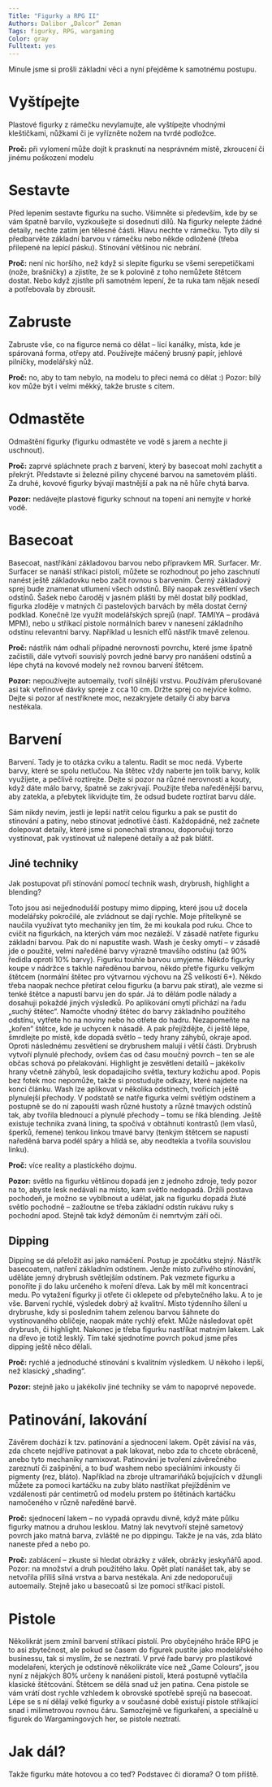 ```yaml
---
Title: "Figurky a RPG II"
Authors: Dalibor „Dalcor“ Zeman
Tags: figurky, RPG, wargaming
Color: gray
Fulltext: yes
---
```

Minule jsme si prošli základní věci a nyní přejděme k samotnému postupu.

# Vyštípejte

Plastové figurky z rámečku nevylamujte, ale vyštípejte vhodnými kleštičkami,
nůžkami či je vyřízněte nožem na tvrdé podložce.

**Proč:** při vylomení může dojít k prasknutí na nesprávném místě, zkroucení či jinému poškození modelu

# Sestavte

Před lepením sestavte figurku na sucho. Všimněte si především, kde by se vám špatně barvilo, vyzkoušejte si dosednutí dílů. Na figurky nelepte žádné detaily, nechte zatím jen tělesné části. Hlavu nechte v rámečku. Tyto díly si předbarvěte základní barvou v rámečku nebo někde odložené (třeba přilepené na lepící pásku). Stínování většinou nic nebrání. 

**Proč:** není nic horšího, než když si slepíte figurku se všemi serepetičkami (nože, brašničky) a zjistíte, že se k polovině z toho nemůžete štětcem dostat. Nebo když zjistíte při samotném lepení, že ta ruka tam nějak nesedí a potřebovala by zbrousit. 

# Zabruste

Zabruste vše, co na figurce nemá co dělat – licí kanálky, místa, kde je spárovaná forma, otřepy atd. Používejte máčený brusný papír, jehlové pilníčky, modelářský nůž. 

**Proč:** no, aby to tam nebylo, na modelu to přeci nemá co dělat :)
Pozor: bílý kov může být i velmi měkký, takže
bruste s citem.

# Odmastěte 

Odmaštění figurky (figurku odmastěte ve vodě s jarem a nechte ji uschnout).

**Proč:** zaprvé spláchnete prach z barvení, který by basecoat mohl zachytit a překrýt. Představte si železné piliny chycené barvou na sametovém plášti. Za druhé, kovové figurky bývají mastnější a pak na ně hůře chytá barva.

**Pozor:** nedávejte plastové figurky schnout na topení ani nemyjte v horké vodě.

# Basecoat

Basecoat, nastříkání základovou barvou nebo přípravkem MR. Surfacer. Mr. Surfacer se nanáší stříkací pistolí, můžete se rozhodnout po jeho zaschnutí nanést ještě základovku nebo začít rovnou s barvením. Černý základový sprej bude znamenat utlumení všech odstínů. Bílý naopak zesvětlení všech odstínů. Šašek nebo čaroděj v jasném plášti by měl dostat bílý podklad, figurka zloděje v matných či pastelových barvách by měla dostat černý podklad. Konečně lze využít modelářských sprejů (např. TAMIYA – prodává MPM), nebo u stříkací pistole normálních barev v nanesení základního odstínu relevantní barvy. Například u lesních elfů nástřik tmavě zelenou. 

**Proč:** nástřik nám odhalí případné nerovnosti povrchu, které jsme špatně začistili, dále vytvoří souvislý povrch jedné barvy pro nanášení odstínů a lépe chytá na kovové modely než rovnou barvení štětcem. 

**Pozor:** nepoužívejte autoemaily, tvoří silnější vrstvu. Používám přerušované asi tak vteřinové dávky spreje z cca 10 cm. Držte sprej co nejvíce kolmo. Dejte si pozor ať nestříknete moc, nezakryjete detaily či aby barva nestékala. 

# Barvení
Barvení. Tady je to otázka cviku a talentu. Radit se moc nedá. Vyberte barvy, které se spolu netlučou. Na štětec vždy naberte jen tolik barvy, kolik využijete, a pečlivě roztírejte. Dejte si pozor na různé nerovnosti a kouty, když dáte málo barvy, špatně se zakrývají. Použijte třeba naředěnější barvu, aby zatekla, a přebytek likvidujte tím, že odsud budete roztírat barvu dále.

Sám nikdy nevím, jestli je lepší natřít celou figurku a pak se pustit do stínování a patiny, nebo stínovat jednotlivé části. Každopádně, než začnete dolepovat detaily, které jsme si ponechali stranou, doporučuji torzo vystínovat, pak vystínovat už nalepené detaily a až pak blátit. 

## Jiné techniky
Jak postupovat při stínování pomocí technik wash, drybrush, highlight a
blending?

Toto jsou asi nejjednodušší postupy mimo dipping,
které jsou už docela modelářsky pokročilé, ale zvládnout se
dají rychle. Moje přítelkyně se naučila využívat tyto
mechaniky jen tím, že mi koukala pod ruku. Chce to cvičit na
figurkách, na kterých vám moc nezáleží. V zásadě natřete
figurku základní barvou. Pak do ní napustíte wash. Wash je
česky omytí – v zásadě jde o použité, velmi naředěné barvy
výrazně tmavšího odstínu (až 90% ředidla oproti 10% barvy).
Figurku touhle barvou umyjeme. Někdo figurky koupe
v nádržce s takhle naředěnou barvou, někdo přetře figurku
velkým štětcem (normální štětec pro výtvarnou výchovu na
ZŠ velikostí 6+). Někdo třeba naopak nechce přetírat celou
figurku (a barvu pak stírat), ale vezme si tenké štětce a
napustí barvu jen do spár. Já to dělám podle nálady a
dosahuji pokaždé jiných výsledků. Po aplikování omytí
přichází na řadu „suchý štětec“. Namočte vhodný štětec do barvy základního použitého
odstínu, vytřete ho na noviny nebo ho otřete do hadru. Nezapomeňte na „kořen“ štětce,
kde je uchycen k násadě. A pak přejíždějte, či ještě lépe, šmrdlejte po místě, kde dopadá
světlo – tedy hrany záhybů, okraje apod. Oproti následnému zesvětlení se drybrushem
malují i větší části. Drybrush vytvoří plynulé přechody, ovšem čas od času moučný
povrch – ten se ale občas schová po přelakování. Highlight je zesvětlení detailů – jakékoliv
hrany včetně záhybů, lesk dopadajícího světla, textury kožichu apod. Popis bez fotek moc
nepomůže, takže si prostudujte odkazy, které najdete na konci článku. Wash lze aplikovat
v několika odstínech, tvořících ještě plynulejší přechody. V podstatě se natře figurka velmi
světlým odstínem a postupně se do ní zapouští wash různé hustoty a různě tmavých
odstínů tak, aby tvořila blednoucí a plynulé přechody – tomu se říká blending. Ještě
existuje technika zvaná lining, ta spočívá v obtáhnutí kontrastů (lem vlasů, šperků,
řemene) tenkou linkou tmavé barvy (tenkým štětcem se napustí naředěná barva podél
spáry a hlídá se, aby neodtekla a tvořila souvislou linku).

**Proč:** více reality a plastického dojmu.

**Pozor:** světlo na figurku většinou dopadá jen z jednoho zdroje, tedy pozor na to,
abyste lesk nedávali na místo, kam světlo nedopadá. Držíli
postava pochodeň, je možno
se vyblbnout a udělat, jak na figurku dopadá žluté světlo pochodně – zažloutne se třeba
základní odstín rukávu ruky s pochodní apod. Stejně tak když démonům či nemrtvým
září oči.

## Dipping

Dipping se dá přeložit asi jako namáčení. Postup je zpočátku stejný. Nástřik
basecoatem, natření základním odstínem. Jenže místo zuřivého stínování, uděláte jemný
drybrush světlejším odstínem. Pak vezmete figurku a ponoříte ji do laku určeného
k moření dřeva. Lak by měl mít koncentraci medu. Po vytažení figurky ji otřete či oklepete
od přebytečného laku. A to je vše. Barvení rychlé, výsledek dobrý až kvalitní. Místo
týdenního šílení u drybrushe, kdy si posledním tahem zelenou barvou šáhnete do
vystínovaného obličeje, naopak máte rychlý efekt. Může následovat opět drybrush, či
highlight. Nakonec je třeba figurku nastříkat matným lakem. Lak na dřevo je totiž lesklý.
Tím také sjednotíme povrch pokud jsme přes dipping ještě něco dělali.

**Proč:** rychlé a jednoduché stínování s kvalitním výsledkem. U někoho i lepší, než
klasický „shading“.

**Pozor:** stejně jako u jakékoliv jiné techniky se vám to napoprvé nepovede.

# Patinování, lakování

Závěrem dochází k tzv. patinování a sjednocení lakem. Opět závisí na vás, zda chcete nejdříve patinovat a pak lakovat, nebo zda to chcete obráceně, anebo tyto mechaniky namixovat. Patinování je tvoření závěrečného zareznutí či zašpinění, a to buď washem nebo speciálními inkousty či pigmenty (rez, bláto). Například na zbroje ultramariňáků bojujících v džungli můžete za pomoci kartáčku na zuby bláto nastříkat přejížděním ve vzdálenosti pár centimetrů od modelu prstem po štětinách kartáčku namočeného v různě naředěné barvě.

**Proč:** sjednocení lakem – no vypadá opravdu divně, když máte půlku figurky matnou a druhou lesklou. Matný lak nevytvoří stejně sametový povrch jako matná barva, zvláště ne po dippingu. Takže je na vás, zda bláto naneste před a nebo po.

**Proč:** zablácení – zkuste si hledat obrázky z válek, obrázky jeskyňářů apod. Pozor: na množství a druh použitého laku. Opět platí nanášet tak, aby se netvořila příliš silná vrstva a barva nestékala. Ani zde nedoporučuji autoemaily. Stejně jako u basecoatů si lze pomoci stříkací pistolí. 

# Pistole

Několikrát jsem zmínil barvení stříkací pistolí. Pro obyčejného hráče RPG je to asi zbytečnost, ale pokud se časem do figurek pustíte jako modelářského businessu, tak si myslím, že se neztratí. V prvé řade barvy pro plastikové modelaření, kterých je odstínově několikráte více než „Game Colours“, jsou nyní z nějakých 80% určeny k nanášení pistolí, která postupně vytlačila klasické štětcování. Štětcem se dělá snad už jen patina. Cena pistole se vám vrátí dost rychle vzhledem k obrovské spotřebě sprejů na basecoat. Lépe se s ní dělají velké figurky a v současné době existují pistole stříkající snad i milimetrovou rovnou čáru. Samozřejmě ve figurkaření, a speciálně u figurek do Wargamingových her, se pistole neztratí. 

# Jak dál?
Takže figurku máte hotovou a co teď? Podstavec či diorama? O tom příště.
